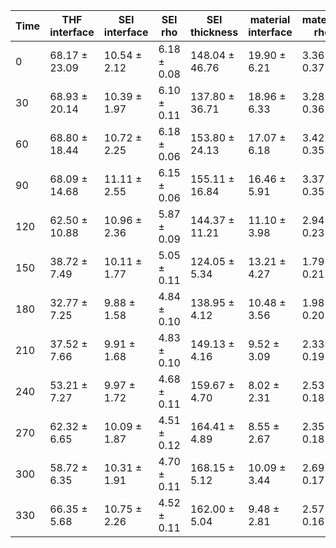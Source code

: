 | Time | THF interface|SEI interface|SEI rho|SEI thickness|material interface|material rho|material thickness|Ti rho|siox rho| chi2 |
| ---|---|---|---|---|---|---|---|---|---|---|
| 0 | 68.17 ± 23.09 | 10.54 ± 2.12 | 6.18 ± 0.08 | 148.04 ± 46.76 | 19.90 ± 6.21 | 3.36 ± 0.37 | 34.46 ± 5.17 | -2.99 ± 0.01 | 1.52 ± 0.02 | 1.10923 |
| 30 | 68.93 ± 20.14 | 10.39 ± 1.97 | 6.10 ± 0.11 | 137.80 ± 36.71 | 18.96 ± 6.33 | 3.28 ± 0.36 | 31.95 ± 4.80 | -2.99 ± 0.01 | 1.52 ± 0.02 | 1.22425 |
| 60 | 68.80 ± 18.44 | 10.72 ± 2.25 | 6.18 ± 0.06 | 153.80 ± 24.13 | 17.07 ± 6.18 | 3.42 ± 0.35 | 31.98 ± 4.77 | -2.99 ± 0.01 | 1.53 ± 0.03 | 1.03239 |
| 90 | 68.09 ± 14.68 | 11.11 ± 2.55 | 6.15 ± 0.06 | 155.11 ± 16.84 | 16.46 ± 5.91 | 3.37 ± 0.35 | 32.85 ± 4.74 | -2.99 ± 0.01 | 1.52 ± 0.02 | 1.23129 |
| 120 | 62.50 ± 10.88 | 10.96 ± 2.36 | 5.87 ± 0.09 | 144.37 ± 11.21 | 11.10 ± 3.98 | 2.94 ± 0.23 | 46.84 ± 4.05 | -2.99 ± 0.01 | 1.52 ± 0.02 | 1.33182 |
| 150 | 38.72 ± 7.49 | 10.11 ± 1.77 | 5.05 ± 0.11 | 124.05 ± 5.34 | 13.21 ± 4.27 | 1.79 ± 0.21 | 46.87 ± 3.65 | -2.98 ± 0.02 | 1.54 ± 0.04 | 0.861517 |
| 180 | 32.77 ± 7.25 | 9.88 ± 1.58 | 4.84 ± 0.10 | 138.95 ± 4.12 | 10.48 ± 3.56 | 1.98 ± 0.20 | 46.05 ± 3.59 | -2.98 ± 0.02 | 1.56 ± 0.06 | 0.756313 |
| 210 | 37.52 ± 7.66 | 9.91 ± 1.68 | 4.83 ± 0.10 | 149.13 ± 4.16 | 9.52 ± 3.09 | 2.33 ± 0.19 | 49.51 ± 3.64 | -2.98 ± 0.02 | 1.57 ± 0.06 | 0.646141 |
| 240 | 53.21 ± 7.27 | 9.97 ± 1.72 | 4.68 ± 0.11 | 159.67 ± 4.70 | 8.02 ± 2.31 | 2.53 ± 0.18 | 49.71 ± 3.95 | -2.98 ± 0.02 | 1.65 ± 0.10 | 0.722404 |
| 270 | 62.32 ± 6.65 | 10.09 ± 1.87 | 4.51 ± 0.12 | 164.41 ± 4.89 | 8.55 ± 2.67 | 2.35 ± 0.18 | 49.09 ± 3.80 | -2.96 ± 0.03 | 1.73 ± 0.13 | 0.514982 |
| 300 | 58.72 ± 6.35 | 10.31 ± 1.91 | 4.70 ± 0.11 | 168.15 ± 5.12 | 10.09 ± 3.44 | 2.69 ± 0.17 | 51.57 ± 3.86 | -2.96 ± 0.04 | 1.72 ± 0.12 | 0.401991 |
| 330 | 66.35 ± 5.68 | 10.75 ± 2.26 | 4.52 ± 0.11 | 162.00 ± 5.04 | 9.48 ± 2.81 | 2.57 ± 0.16 | 50.94 ± 3.40 | -2.94 ± 0.05 | 1.93 ± 0.15 | 0.533157 |
